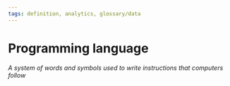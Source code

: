```yaml
---
tags: definition, analytics, glossary/data
---
```

#  Programming language
*A system of words and symbols used to write instructions that computers follow*